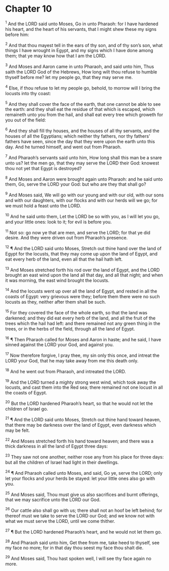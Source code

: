 # Chapter 10

<sup>1</sup> And the LORD said unto Moses, Go in unto Pharaoh: for I have hardened his heart, and the heart of his servants, that I might shew these my signs before him: 

<sup>2</sup> And that thou mayest tell in the ears of thy son, and of thy son’s son, what things I have wrought in Egypt, and my signs which I have done among them; that ye may know how that I am the LORD. 

<sup>3</sup> And Moses and Aaron came in unto Pharaoh, and said unto him, Thus saith the LORD God of the Hebrews, How long wilt thou refuse to humble thyself before me? let my people go, that they may serve me. 

<sup>4</sup> Else, if thou refuse to let my people go, behold, to morrow will I bring the locusts into thy coast: 

<sup>5</sup> And they shall cover the face of the earth, that one cannot be able to see the earth: and they shall eat the residue of that which is escaped, which remaineth unto you from the hail, and shall eat every tree which groweth for you out of the field: 

<sup>6</sup> And they shall fill thy houses, and the houses of all thy servants, and the houses of all the Egyptians; which neither thy fathers, nor thy fathers’ fathers have seen, since the day that they were upon the earth unto this day. And he turned himself, and went out from Pharaoh. 

<sup>7</sup> And Pharaoh’s servants said unto him, How long shall this man be a snare unto us? let the men go, that they may serve the LORD their God: knowest thou not yet that Egypt is destroyed? 

<sup>8</sup> And Moses and Aaron were brought again unto Pharaoh: and he said unto them, Go, serve the LORD your God: but who are they that shall go? 

<sup>9</sup> And Moses said, We will go with our young and with our old, with our sons and with our daughters, with our flocks and with our herds will we go; for we must hold a feast unto the LORD. 

<sup>10</sup> And he said unto them, Let the LORD be so with you, as I will let you go, and your little ones: look to it; for evil is before you. 

<sup>11</sup> Not so: go now ye that are men, and serve the LORD; for that ye did desire. And they were driven out from Pharaoh’s presence. 

<sup>12</sup> ¶ And the LORD said unto Moses, Stretch out thine hand over the land of Egypt for the locusts, that they may come up upon the land of Egypt, and eat every herb of the land, even all that the hail hath left. 

<sup>13</sup> And Moses stretched forth his rod over the land of Egypt, and the LORD brought an east wind upon the land all that day, and all that night; and when it was morning, the east wind brought the locusts. 

<sup>14</sup> And the locusts went up over all the land of Egypt, and rested in all the coasts of Egypt: very grievous were they; before them there were no such locusts as they, neither after them shall be such. 

<sup>15</sup> For they covered the face of the whole earth, so that the land was darkened; and they did eat every herb of the land, and all the fruit of the trees which the hail had left: and there remained not any green thing in the trees, or in the herbs of the field, through all the land of Egypt. 

<sup>16</sup> ¶ Then Pharaoh called for Moses and Aaron in haste; and he said, I have sinned against the LORD your God, and against you. 

<sup>17</sup> Now therefore forgive, I pray thee, my sin only this once, and intreat the LORD your God, that he may take away from me this death only. 

<sup>18</sup> And he went out from Pharaoh, and intreated the LORD. 

<sup>19</sup> And the LORD turned a mighty strong west wind, which took away the locusts, and cast them into the Red sea; there remained not one locust in all the coasts of Egypt. 

<sup>20</sup> But the LORD hardened Pharaoh’s heart, so that he would not let the children of Israel go. 

<sup>21</sup> ¶ And the LORD said unto Moses, Stretch out thine hand toward heaven, that there may be darkness over the land of Egypt, even darkness which may be felt. 

<sup>22</sup> And Moses stretched forth his hand toward heaven; and there was a thick darkness in all the land of Egypt three days: 

<sup>23</sup> They saw not one another, neither rose any from his place for three days: but all the children of Israel had light in their dwellings. 

<sup>24</sup> ¶ And Pharaoh called unto Moses, and said, Go ye, serve the LORD; only let your flocks and your herds be stayed: let your little ones also go with you. 

<sup>25</sup> And Moses said, Thou must give us also sacrifices and burnt offerings, that we may sacrifice unto the LORD our God. 

<sup>26</sup> Our cattle also shall go with us; there shall not an hoof be left behind; for thereof must we take to serve the LORD our God; and we know not with what we must serve the LORD, until we come thither. 

<sup>27</sup> ¶ But the LORD hardened Pharaoh’s heart, and he would not let them go. 

<sup>28</sup> And Pharaoh said unto him, Get thee from me, take heed to thyself, see my face no more; for in that day thou seest my face thou shalt die. 

<sup>29</sup> And Moses said, Thou hast spoken well, I will see thy face again no more. 


